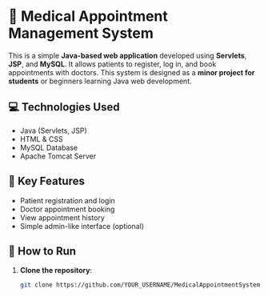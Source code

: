 # 🏥 Medical Appointment Management System

This is a simple **Java-based web application** developed using **Servlets**, **JSP**, and **MySQL**. It allows patients to register, log in, and book appointments with doctors. This system is designed as a **minor project for students** or beginners learning Java web development.

## 💻 Technologies Used

- Java (Servlets, JSP)
- HTML & CSS
- MySQL Database
- Apache Tomcat Server

## 🔑 Key Features

- Patient registration and login
- Doctor appointment booking
- View appointment history
- Simple admin-like interface (optional)

## 🚀 How to Run

1. **Clone the repository**:
   ```bash
   git clone https://github.com/YOUR_USERNAME/MedicalAppointmentSystem.git

